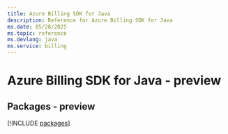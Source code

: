 ```yaml
---
title: Azure Billing SDK for Java
description: Reference for Azure Billing SDK for Java
ms.date: 05/28/2025
ms.topic: reference
ms.devlang: java
ms.service: billing
---
```

# Azure Billing SDK for Java - preview
## Packages - preview
[!INCLUDE [packages](billing-index.md)]